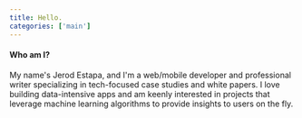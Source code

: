 ```yaml
---
title: Hello.
categories: ['main']
---
```


#### Who am I? ####
My name's Jerod Estapa, and I'm a web/mobile developer and professional writer specializing in tech-focused case studies and white papers. I love building data-intensive apps and am keenly interested in projects that leverage machine learning algorithms to provide insights to users on the fly.

